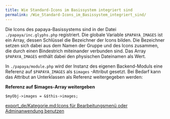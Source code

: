 ```yaml
---
title: Wie Standard-Icons im Basissystem integriert sind
permalink: /Wie_Standard-Icons_im_Basissystem_integriert_sind/
---
```


Die Icons des papaya-Basissystems sind in der Datei `./papaya/inc.glyphs.php` registriert. Die globale Variable `$PAPAYA_IMAGES` ist ein Array, dessen Schlüssel die Bezeichner der Icons bilden. Die Bezeichner setzen sich dabei aus dem Namen der Gruppe und des Icons zusammen, die durch einen Bindestrich miteinander verbunden sind. Das Array `$PAPAYA_IMAGES` enthält dabei den physischen Dateinamen als Wert.

In `./papaya/module.php` wird der Instanz des eigenen Backend-Moduls eine Referenz auf `$PAPAYA_IMAGES` als `$images` -Attribut gesetzt. Bei Bedarf kann das Attribut an Unterklassen als Referenz weitergegeben werden:

**Referenz auf \$images-Array weitergeben**

~~~~ {.php}
$myObj->images = &$this->images;
~~~~

[export_de/Kategorie.md:Icons für Bearbeitungsmenü oder Adminanwendung benutzen](export_de/Kategorie.md:Icons_für_Bearbeitungsmenü_oder_Adminanwendung_benutzen )